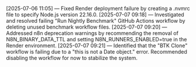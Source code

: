 [2025-07-06 11:05] — Fixed Render deployment failure by creating a .nvmrc file to specify Node.js version 22.16.0.
[2025-07-07 09:18] — Investigated and resolved failing "Run Nightly Benchmark" GitHub Actions workflow by deleting unused benchmark workflow files.
[2025-07-07 09:20] — Addressed n8n deprecation warnings by recommending the removal of N8N_BINARY_DATA_TTL and setting N8N_RUNNERS_ENABLED=true in the Render environment.
[2025-07-07 09:21] — Identified that the "BTK Clone" workflow is failing due to a "this is not a Date object." error. Recommended disabling the workflow for now to stabilize the system.
